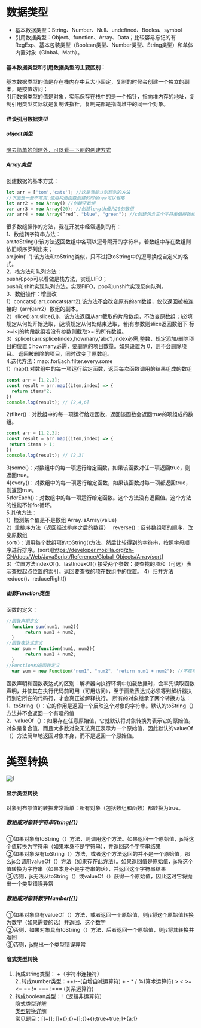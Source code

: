# 数据类型
* 基本数据类型：String、Number、Null、undefined、Boolea、symbol
* 引用数据类型：Object、function、Array、Data；比较容易忘记的有RegExp、基本包装类型（Boolean类型、Number类型、String类型）和单体内置对象（Global、Math）。  

#### 基本数据类型和引用数据类型的主要区别：  
基本数据类型的值是存在栈内存中且大小固定，复制的时候会创建一个独立的副本，是按值访问；  
引用数据类型的值是对象，实际保存在栈中的是一个指针，指向堆内存的地址，复制引用类型实际就是复制该指针，复制完都是指向堆中的同一个对象。  

#### 详谈引用数据类型
##### object类型
[除去简单的创建外，可以看一下别的创建方式](https://www.jb51.net/article/77676.htm)
##### Array类型
创建数据的基本方式：
```javascript
let arr = ['tom','cats']; //这是我能立刻想到的方法
//下面是一些不常用,使用构造函数创建的时候new可以省略
let arr2 = new Array() //创建空数组
var arr3 = new Array(20); //创建length值为20的数组
var arr4 = new Array(“red”, "blue", "green"); //c创建包含三个字符串值得数组
```
很多数组操作的方法，我在开发中经常遇到的有：  
1、数组转字符串方法：  
 arr.toString():该方法返回数组中各项以逗号隔开的字符串，若数组中存在数组则依旧顺序罗列出来；  
 arr.join('-'):该方法和toString类似，只不过把toString中的逗号换成自定义的格式。  
2、栈方法和队列方法：  
 push和pop可以看做是栈方法，实现LIFO；  
 push和shift实现队列方法，实现FIFO，pop和unshift实现反向队列。  
3、数组操作：增删改  
 1）concats():arr.concats(arr2),该方法不会改变原有的arr数组，仅仅返回被被连接的（arr和arr2）数组的副本。  
 2）slice():arr.slice(i,j)，该方法返回从arr截取的片段数组，不改变原数组；i必填规定从何处开始选取，j选填规定从何处结束选取，若j有参数则slice返回数组下  标>=i<j的片段数组若没有参数则截取>=i的所有数组。  
 3）splice():arr.splice(index,howmany,'abc'),index必需,整数，规定添加/删除项目的位置；howmany必需，要删除的项目数量。如果设置为 0，则不会删除项目。 返回被删除的项目，同时改变了原数组。  
4.迭代方法：map:.forEach.filter.every.some  
 1）map():对数组中的每一项运行给定函数，返回每次函数调用的结果组成的数组  
 ```javascript
 const arr = [1,2,3];
 const result = arr.map((item,index) => {
   return items*2;
 })
 console.log(result); // [2,4,6]
 ```
 2)filter()：对数组中的每一项运行给定函数，返回该函数会返回true的项组成的数组。  
  ```javascript
 const arr = [1,2,3];
 const result = arr.map((item,index) => {
   return items > 1;
 })
 console.log(result); // [2,3]
 ```
 3)some()：对数组中的每一项运行给定函数，如果该函数对任一项返回true，则返回true。  
 4)every()：对数组中的每一项运行给定函数，如果该函数对每一项都返回true，则返回true。  
 5)forEach()：对数组中的每一项运行给定函数。这个方法没有返回值。这个方法的性能不如for循环。  
5.其他方法：  
1）检测某个值是不是数组  Array.isArray(value)  
2）重排序方法（返回经过排序之后的数组）　
 reverse()：反转数组项的顺序，改变原数组   
 sort()：调用每个数组项的toString()方法，然后比较得到的字符串，按照字母顺序进行排序。(sort)[https://developer.mozilla.org/zh-CN/docs/Web/JavaScript/Reference/Global_Objects/Array/sort]   
3）位置方法indexOf()、lastIndexOf() 接受两个参数：要查找的项和（可选）表示查找起点位置的索引。返回要查找的项在数组中的位置。
4）归并方法　　reduce()、reduceRight()
##### 函数Function类型
函数的定义：
```javascript
//函数声明定义
  function sum(num1, num2){
       return num1 + num2;
  }
//函数表达式定义
  var sum = function(num1, num2){
       return num1 + num2;
  } 
//Function构造函数定义
  var sum = new Function("num1", "num2", "return num1 + num2"); //不推荐
```
函数声明和函数表达式的区别：解析器向执行环境中加载数据时，会率先读取函数声明，并使其在执行代码前可用（可用访问），至于函数表达式必须等到解析器执行到它所在的代码行，才会真正被解释执行。
所有的对象继承了两个转换方法：  
1、toString（）：它的作用是返回一个反映这个对象的字符串。默认的toString（）方法并不会返回一个有趣的值  
2、valueOf（）：如果存在任意原始值，它就默认将对象转换为表示它的原始值。对象是复合值，而且大多数对象无法真正表示为一个原始值，因此默认的valueOf（）方法简单地返回对象本身，而不是返回一个原始值。  
# 类型转换
![1](https://user-gold-cdn.xitu.io/2019/5/14/16ab5c97a03dff4c?imageView2/0/w/1280/h/960/format/webp/ignore-error/1)
#### 显示类型转换
对象到布尔值的转换非常简单：所有对象（包括数组和函数）都转换为true。  
##### 数组或对象转字符串String({})
①如果对象有toString（）方法，则调用这个方法。如果返回一个原始值，js将这个值转换为字符串（如果本身不是字符串），并返回这个字符串结果  
②如果对象没有toString（）方法，或者这个方法返回的并不是一个原始值，那么js会调用valueOf（）方法（如果存在此方法）。如果返回值是原始值，js将这个值转换为字符串（如果本身不是字符串的话），并返回这个字符串结果  
③否则，js无法从toString（）或valueOf（）获得一个原始值，因此这时它将抛出一个类型错误异常  
##### 数组或对象转数字Number({})
①如果对象具有valueOf（）方法，或者返回一个原始值，则js将这个原始值转换为数字（如果需要的话）并返回、这个数字  
②否则，如果对象具有toString（）方法，后者返回一个原始值，则js将其转换并返回  
③否则，js抛出一个类型错误异常  
#### 隐式类型转换
1. 转成string类型： +（字符串连接符）  
2..转成number类型：++/--(自增自减运算符) + - * / %(算术运算符) > < >= <= == != === !=== (关系运算符)  
3. 转成boolean类型：!（逻辑非运算符）  
[隐式类型详解](https://blog.csdn.net/itcast_cn/article/details/82887895)  
[类型转换详解](https://juejin.im/post/5cda9178f265da0379419ad1)  
常见题目：[]+[]; []+{};{}+[];{}+{};true+true;1+{a:1}
